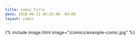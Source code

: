 ```yaml
---
title: Comic Title
date: 2018-06-23 05:25:00 -04:00
layout: comic
---
```


{% include image.html image="/comics/example-comic.jpg" %}